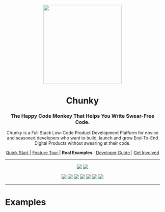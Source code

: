 <p align="center"> <img src="https://raw.githubusercontent.com/fluidtrends/chunky/master/logo.gif" width="256px"> </p>
<h1 align="center"> Chunky </h1>

<h3 align="center"> The Happy Code Monkey That Helps You Write Swear-Free Code. </h3>

<p align="center"> Chunky is a Full Stack Low-Code Product Development Platform for
novice and seasoned developers who want to build, launch and grow End-To-End Digital Products without swearing at their code. </p>

<p align="center">
<a href="../start/README.md"> Quick Start </a> |
<a href="../features/README.md"> Feature Tour </a> |
<strong> Real Examples </strong> |
<a href="../guide/README.md"> Developer Guide </a> |
<a href="../contrib/README.md"> Get Involved </a>
</p>


<hr/>

<p align="center">
<img src="https://circleci.com/gh/fluidtrends/chunky.svg?style=svg"/>
<img src="https://api.codeclimate.com/v1/badges/f6621e761f82f6c84f40/test_coverage"/>
</p>

<p align="center">
<img src="https://img.shields.io/npm/v/chunky-cli.svg?color=green&label=CLI&style=flat-square"/>
<img src="https://img.shields.io/npm/v/react-chunky.svg?color=green&label=universal&style=flat-square"/>
<img src="https://img.shields.io/npm/v/react-dom-chunky.svg?color=green&label=web&style=flat-square"/>
<img src="https://img.shields.io/npm/v/react-cloud-chunky.svg?color=green&label=cloud&style=flat-square"/>
<img src="https://img.shields.io/npm/v/react-native-chunky.svg?color=blue&label=mobile&style=flat-square"/>
<img src="https://img.shields.io/npm/v/react-electron-chunky.svg?color=blue&label=desktop&style=flat-square"/>
<img src="https://img.shields.io/npm/v/react-blockchain-chunky.svg?color=blue&label=blockchain&style=flat-square"/>
</p>

---
# Examples
